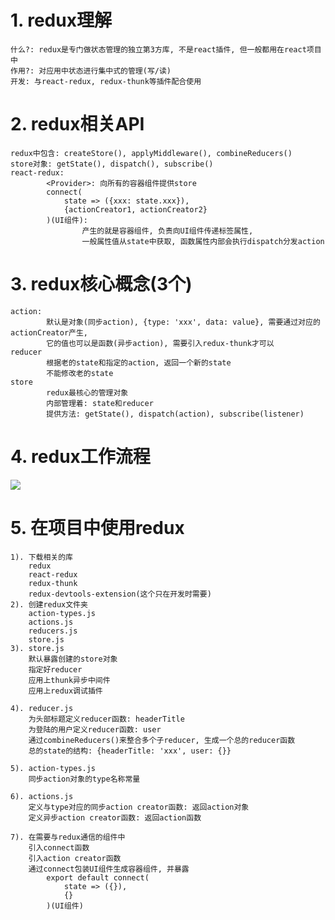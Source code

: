 # 1. redux理解
	什么?: redux是专门做状态管理的独立第3方库, 不是react插件, 但一般都用在react项目中
	作用?: 对应用中状态进行集中式的管理(写/读)
	开发: 与react-redux, redux-thunk等插件配合使用

# 2. redux相关API
	redux中包含: createStore(), applyMiddleware(), combineReducers()  
	store对象: getState(), dispatch(), subscribe()
	react-redux: 
			<Provider>: 向所有的容器组件提供store
			connect(
				state => ({xxx: state.xxx}),
				{actionCreator1, actionCreator2}
			)(UI组件): 
					产生的就是容器组件, 负责向UI组件传递标签属性, 
					一般属性值从state中获取, 函数属性内部会执行dispatch分发action

# 3. redux核心概念(3个)
	action: 
			默认是对象(同步action), {type: 'xxx', data: value}, 需要通过对应的actionCreator产生, 
			它的值也可以是函数(异步action), 需要引入redux-thunk才可以
	reducer
			根据老的state和指定的action, 返回一个新的state
			不能修改老的state
	store
			redux最核心的管理对象
			内部管理着: state和reducer
			提供方法: getState(), dispatch(action), subscribe(listener)

# 4. redux工作流程

![](D:\work\190508\video\day15\redux流程结构图.JPG)


# 5. 在项目中使用redux
    1). 下载相关的库
        redux
    	react-redux
    	redux-thunk
    	redux-devtools-extension(这个只在开发时需要)
    2). 创建redux文件夹
        action-types.js
    	actions.js
    	reducers.js
    	store.js
    3). store.js
        默认暴露创建的store对象
        指定好reducer
        应用上thunk异步中间件
        应用上redux调试插件
    
    4). reducer.js
        为头部标题定义reducer函数: headerTitle
        为登陆的用户定义reducer函数: user
        通过combineReducers()来整合多个子reducer, 生成一个总的reducer函数
        总的state的结构: {headerTitle: 'xxx', user: {}}
    
    5). action-types.js
        同步action对象的type名称常量
    
    6). actions.js
        定义与type对应的同步action creator函数: 返回action对象
        定义异步action creator函数: 返回action函数
    
    7). 在需要与redux通信的组件中
        引入connect函数
        引入action creator函数
        通过connect包装UI组件生成容器组件, 并暴露
            export default connect(
                state => ({}),
                {}
            )(UI组件)
